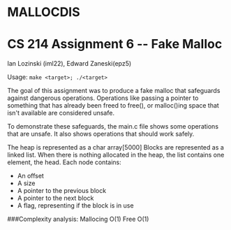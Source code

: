 MALLOCDIS
========
CS 214 Assignment 6 -- Fake Malloc
========
Ian Lozinski (iml22), Edward Zaneski(epz5)


Usage: ```make <target>; ./<target>```

The goal of this assignment was to produce a fake malloc that safeguards against
dangerous operations. Operations like passing a pointer to something that has already
been freed to free(), or malloc()ing space that isn't available are considered unsafe.

To demonstrate these safeguards, the main.c file shows some operations that are
unsafe. It also shows operations that should work safely.

The heap is represented as a char array[5000]  Blocks are represented as a linked list.
When there is nothing allocated in the heap, the list contains one element, the head.
Each node contains:
  * An offset
  * A size
  * A pointer to the previous block
  * A pointer to the next block
  * A flag, representing if the block is in use



###Complexity analysis:
Mallocing O(1)
Free O(1)
